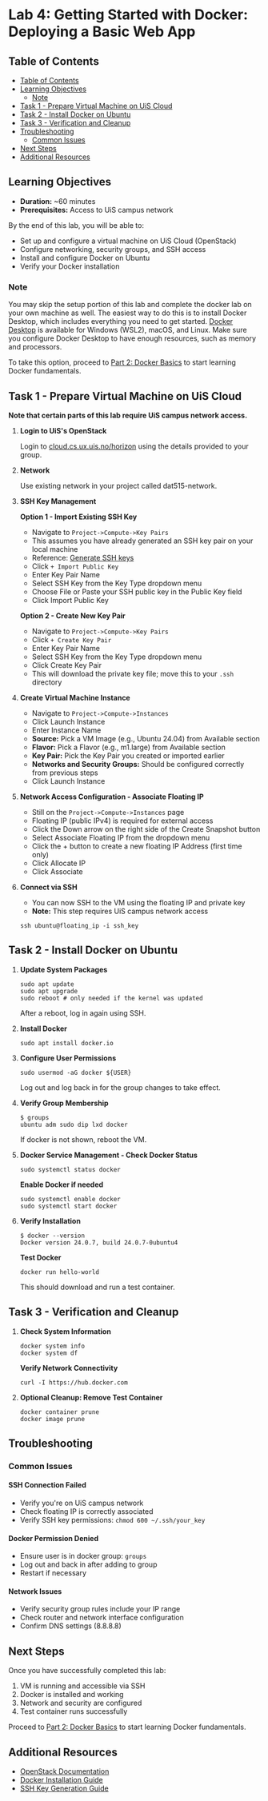 # Lab 4: Getting Started with Docker: Deploying a Basic Web App

## Table of Contents

- [Table of Contents](#table-of-contents)
- [Learning Objectives](#learning-objectives)
  - [Note](#note)
- [Task 1 - Prepare Virtual Machine on UiS Cloud](#task-1---prepare-virtual-machine-on-uis-cloud)
- [Task 2 - Install Docker on Ubuntu](#task-2---install-docker-on-ubuntu)
- [Task 3 - Verification and Cleanup](#task-3---verification-and-cleanup)
- [Troubleshooting](#troubleshooting)
  - [Common Issues](#common-issues)
- [Next Steps](#next-steps)
- [Additional Resources](#additional-resources)

## Learning Objectives

- **Duration:** ~60 minutes
- **Prerequisites:** Access to UiS campus network

By the end of this lab, you will be able to:

- Set up and configure a virtual machine on UiS Cloud (OpenStack)
- Configure networking, security groups, and SSH access
- Install and configure Docker on Ubuntu
- Verify your Docker installation

### Note

You may skip the setup portion of this lab and complete the docker lab on your own machine as well.
The easiest way to do this is to install Docker Desktop, which includes everything you need to get started.
[Docker Desktop](https://www.docker.com/products/docker-desktop/) is available for Windows (WSL2), macOS, and Linux.
Make sure you configure Docker Desktop to have enough resources, such as memory and processors.

To take this option, proceed to [Part 2: Docker Basics](../2-basics/README.md) to start learning Docker fundamentals.

## Task 1 - Prepare Virtual Machine on UiS Cloud

**Note that certain parts of this lab require UiS campus network access.**

1. **Login to UiS's OpenStack**

   Login to [cloud.cs.ux.uis.no/horizon](https://cloud.cs.ux.uis.no/horizon) using the details provided to your group.

2. **Network**

   Use existing network in your project called dat515-network.

3. **SSH Key Management**

   **Option 1 - Import Existing SSH Key**

   - Navigate to `Project->Compute->Key Pairs`
   - This assumes you have already generated an SSH key pair on your local machine
   - Reference: [Generate SSH keys](https://romanzolotarev.com/ssh.html)
   - Click `+ Import Public Key`
   - Enter Key Pair Name
   - Select SSH Key from the Key Type dropdown menu
   - Choose File or Paste your SSH public key in the Public Key field
   - Click Import Public Key

   **Option 2 - Create New Key Pair**

   - Navigate to `Project->Compute->Key Pairs`
   - Click `+ Create Key Pair`
   - Enter Key Pair Name
   - Select SSH Key from the Key Type dropdown menu
   - Click Create Key Pair
   - This will download the private key file; move this to your `.ssh` directory

4. **Create Virtual Machine Instance**

   - Navigate to `Project->Compute->Instances`
   - Click Launch Instance
   - Enter Instance Name
   - **Source:** Pick a VM Image (e.g., Ubuntu 24.04) from Available section
   - **Flavor:** Pick a Flavor (e.g., m1.large) from Available section
   - **Key Pair:** Pick the Key Pair you created or imported earlier
   - **Networks and Security Groups:** Should be configured correctly from previous steps
   - Click Launch Instance

5. **Network Access Configuration - Associate Floating IP**

   - Still on the `Project->Compute->Instances` page
   - Floating IP (public IPv4) is required for external access
   - Click the Down arrow on the right side of the Create Snapshot button
   - Select Associate Floating IP from the dropdown menu
   - Click the + button to create a new floating IP Address (first time only)
   - Click Allocate IP
   - Click Associate

6. **Connect via SSH**

   - You can now SSH to the VM using the floating IP and private key
   - **Note:** This step requires UiS campus network access

   ```console
   ssh ubuntu@floating_ip -i ssh_key
   ```

## Task 2 - Install Docker on Ubuntu

1. **Update System Packages**

   ```console
   sudo apt update
   sudo apt upgrade
   sudo reboot # only needed if the kernel was updated
   ```

   After a reboot, log in again using SSH.

2. **Install Docker**

   ```console
   sudo apt install docker.io
   ```

3. **Configure User Permissions**

   ```console
   sudo usermod -aG docker ${USER}
   ```

   Log out and log back in for the group changes to take effect.

4. **Verify Group Membership**

   ```console
   $ groups
   ubuntu adm sudo dip lxd docker
   ```

   If docker is not shown, reboot the VM.

5. **Docker Service Management - Check Docker Status**

   ```console
   sudo systemctl status docker
   ```

   **Enable Docker if needed**

   ```console
   sudo systemctl enable docker
   sudo systemctl start docker
   ```

6. **Verify Installation**

   ```console
   $ docker --version
   Docker version 24.0.7, build 24.0.7-0ubuntu4
   ```

   **Test Docker**

   ```console
   docker run hello-world
   ```

   This should download and run a test container.

## Task 3 - Verification and Cleanup

1. **Check System Information**

   ```console
   docker system info
   docker system df
   ```

   **Verify Network Connectivity**

   ```console
   curl -I https://hub.docker.com
   ```

2. **Optional Cleanup: Remove Test Container**

   ```console
   docker container prune
   docker image prune
   ```

## Troubleshooting

### Common Issues

#### SSH Connection Failed

- Verify you're on UiS campus network
- Check floating IP is correctly associated
- Verify SSH key permissions: `chmod 600 ~/.ssh/your_key`

#### Docker Permission Denied

- Ensure user is in docker group: `groups`
- Log out and back in after adding to group
- Restart if necessary

#### Network Issues

- Verify security group rules include your IP range
- Check router and network interface configuration
- Confirm DNS settings (8.8.8.8)

## Next Steps

Once you have successfully completed this lab:

1. VM is running and accessible via SSH
2. Docker is installed and working
3. Network and security are configured
4. Test container runs successfully

Proceed to [Part 2: Docker Basics](../2-basics/README.md) to start learning Docker fundamentals.

## Additional Resources

- [OpenStack Documentation](https://docs.openstack.org/)
- [Docker Installation Guide](https://docs.docker.com/engine/install/ubuntu/)
- [SSH Key Generation Guide](https://docs.github.com/en/authentication/connecting-to-github-with-ssh/generating-a-new-ssh-key-and-adding-it-to-the-ssh-agent)
